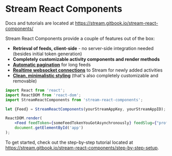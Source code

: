 # Stream React Components

Docs and tutorials are located at <https://stream.gitbook.io/stream-react-components/>

Stream React Components provide a couple of features out of the box:

-   **Retrieval of feeds, client-side** - no server-side integration needed (besides initial token generation)
-   **Completely customizable activity components and render methods**
-   **[Automatic pagination](https://stream.gitbook.io/stream-react-components/pagination)** for long feeds
-   **[Realtime websocket connections](https://stream.gitbook.io/stream-react-components/realtime)** to Stream for newly added activities
-   **[Clean, minimalistic styling](https://stream.gitbook.io/stream-react-components/styling)** (that's also completely customizable and removable)

```jsx
import React from 'react';
import ReactDOM from 'react-dom';
import StreamReactComponents from 'stream-react-components';

let {Feed} = StreamReactComponents(yourStreamAppKey, yourStreamAppID);

ReactDOM.render(
    <Feed feedToken={someFeedTokenYouGotAsynchronously} feedSlug={"profile"} feedID={1234}/>,
    document.getElementById('app')
);
```

To get started, check out the step-by-step tutorial located at <https://stream.gitbook.io/stream-react-components/step-by-step-setup>.
